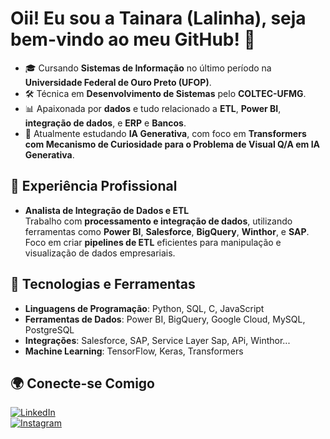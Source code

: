 # Oii! Eu sou a Tainara (Lalinha), seja bem-vindo ao meu GitHub! 👋

- 🎓 Cursando **Sistemas de Informação** no último período na **Universidade Federal de Ouro Preto (UFOP)**.
- 🛠️ Técnica em **Desenvolvimento de Sistemas** pelo **COLTEC-UFMG**.
- 📊 Apaixonada por **dados** e tudo relacionado a **ETL**, **Power BI**, **integração de dados**, e **ERP** e **Bancos**.
- 🤖 Atualmente estudando **IA Generativa**, com foco em **Transformers com Mecanismo de Curiosidade para o Problema de Visual Q/A em IA Generativa**.

## 💼 Experiência Profissional

- **Analista de Integração de Dados e ETL**  
  Trabalho com **processamento e integração de dados**, utilizando ferramentas como **Power BI**, **Salesforce**, **BigQuery**, **Winthor**, e **SAP**. Foco em criar **pipelines de ETL** eficientes para manipulação e visualização de dados empresariais.

## 🔧 Tecnologias e Ferramentas

- **Linguagens de Programação**: Python, SQL, C, JavaScript
- **Ferramentas de Dados**: Power BI, BigQuery, Google Cloud, MySQL, PostgreSQL
- **Integrações**: Salesforce, SAP, Service Layer Sap, APi, Winthor...
- **Machine Learning**: TensorFlow, Keras, Transformers


## 🌍 Conecte-se Comigo

[![LinkedIn](https://img.shields.io/badge/LinkedIn-0077B5?style=for-the-badge&logo=linkedin&logoColor=white)](https://www.linkedin.com/in/tainaramgmorais/)  
[![Instagram](https://img.shields.io/badge/Instagram-E4405F?style=for-the-badge&logo=instagram&logoColor=white)](https://www.instagram.com/llallallallinha/)

